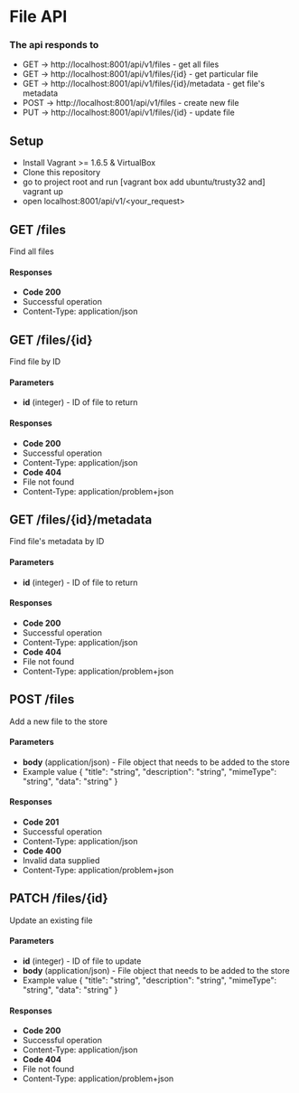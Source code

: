 File API
==================

### The api responds to
* GET  ->   http://localhost:8001/api/v1/files - get all files
* GET  ->   http://localhost:8001/api/v1/files/{id} - get particular file
* GET  ->   http://localhost:8001/api/v1/files/{id}/metadata - get file's metadata
* POST ->   http://localhost:8001/api/v1/files - create new file
* PUT ->   http://localhost:8001/api/v1/files/{id} - update file

Setup
-------------------
* Install Vagrant >= 1.6.5 & VirtualBox
* Clone this repository
* go to project root and run [vagrant box add ubuntu/trusty32 and] vagrant up
* open localhost:8001/api/v1/<your_request>

GET /files
-------------------
Find all files
#### Responses
* **Code 200** 
 * Successful operation
 * Content-Type: application/json

GET /files/{id}
-------------------
Find file by ID 
#### Parameters
* **id** (integer) - ID of file to return

#### Responses
* **Code 200**  
 * Successful operation
 * Content-Type: application/json
* **Code 404**
 * File not found
 * Content-Type: application/problem+json

GET /files/{id}/metadata
-------------------
Find file's metadata by ID 
#### Parameters
* **id** (integer) - ID of file to return

#### Responses
* **Code 200** 
 * Successful operation
 * Content-Type: application/json
* **Code 404**
 * File not found
 * Content-Type: application/problem+json

POST /files
-------------------
Add a new file to the store
#### Parameters
* **body** (application/json) - File object that needs to be added to the store
 * Example value
	{
	  "title": "string",
	  "description": "string",
	  "mimeType": "string",
	  "data": "string"
	}

#### Responses
* **Code 201** 
 * Successful operation
 * Content-Type: application/json
* **Code 400**
 * Invalid data supplied
 * Content-Type: application/problem+json

PATCH /files/{id}
-------------------
Update an existing file
#### Parameters
* **id** (integer) - ID of file to update
* **body** (application/json) - File object that needs to be added to the store
 * Example value
	{
	  "title": "string",
	  "description": "string",
	  "mimeType": "string",
	  "data": "string"
	}

#### Responses
* **Code 200** 
 * Successful operation
 * Content-Type: application/json
* **Code 404**
 * File not found
 * Content-Type: application/problem+json
